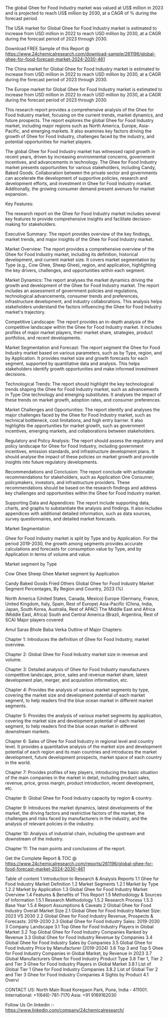 The global Ghee for Food Industry market was valued at US$ million in 2023 and is projected to reach US$ million by 2030, at a CAGR of % during the forecast period.

The USA market for Global Ghee for Food Industry  market is estimated to increase from USD million in 2022 to reach USD million by 2030, at a CAGR during the forecast period of 2023 through 2030.

Download FREE Sample of this Report @ https://www.24chemicalresearch.com/download-sample/261196/global-ghee-for-food-forecast-market-2024-2030-461

The China market for Global Ghee for Food Industry market is estimated to increase from USD million in 2022 to reach USD million by 2030, at a CAGR during the forecast period of 2023 through 2030.

The Europe market for Global Ghee for Food Industry market is estimated to increase from USD million in 2022 to reach USD million by 2030, at a CAGR during the forecast period of 2023 through 2030.

This research report provides a comprehensive analysis of the Ghee for Food Industry market, focusing on the current trends, market dynamics, and future prospects. The report explores the global Ghee for Food Industry market, including major regions such as North America, Europe, Asia-Pacific, and emerging markets. It also examines key factors driving the growth of Ghee for Food Industry, challenges faced by the industry, and potential opportunities for market players.

The global Ghee for Food Industry market has witnessed rapid growth in recent years, driven by increasing environmental concerns, government incentives, and advancements in technology. The Ghee for Food Industry market presents opportunities for various stakeholders, including Candy, Baked Goods. Collaboration between the private sector and governments can accelerate the development of supportive policies, research and development efforts, and investment in Ghee for Food Industry market. Additionally, the growing consumer demand present avenues for market expansion.

Key Features:

The research report on the Ghee for Food Industry market includes several key features to provide comprehensive insights and facilitate decision-making for stakeholders.

Executive Summary: The report provides overview of the key findings, market trends, and major insights of the Ghee for Food Industry market.

Market Overview: The report provides a comprehensive overview of the Ghee for Food Industry market, including its definition, historical development, and current market size. It covers market segmentation by Type (e.g., Cow Ghee, Sheep Ghee), region, and application, highlighting the key drivers, challenges, and opportunities within each segment.

Market Dynamics: The report analyses the market dynamics driving the growth and development of the Ghee for Food Industry market. The report includes an assessment of government policies and regulations, technological advancements, consumer trends and preferences, infrastructure development, and industry collaborations. This analysis helps stakeholders understand the factors influencing the Ghee for Food Industry market's trajectory.

Competitive Landscape: The report provides an in-depth analysis of the competitive landscape within the Ghee for Food Industry market. It includes profiles of major market players, their market share, strategies, product portfolios, and recent developments.

Market Segmentation and Forecast: The report segment the Ghee for Food Industry market based on various parameters, such as by Type, region, and by Application. It provides market size and growth forecasts for each segment, supported by quantitative data and analysis. This helps stakeholders identify growth opportunities and make informed investment decisions.

Technological Trends: The report should highlight the key technological trends shaping the Ghee for Food Industry market, such as advancements in Type One technology and emerging substitutes. It analyses the impact of these trends on market growth, adoption rates, and consumer preferences.

Market Challenges and Opportunities: The report identify and analyses the major challenges faced by the Ghee for Food Industry market, such as technical bottleneck, cost limitations, and high entry barrier. It also highlights the opportunities for market growth, such as government incentives, emerging markets, and collaborations between stakeholders.

Regulatory and Policy Analysis: The report should assess the regulatory and policy landscape for Ghee for Food Industry, including government incentives, emission standards, and infrastructure development plans. It should analyse the impact of these policies on market growth and provide insights into future regulatory developments.

Recommendations and Conclusion: The report conclude with actionable recommendations for stakeholders, such as Application One Consumer, policymakers, investors, and infrastructure providers. These recommendations should be based on the research findings and address key challenges and opportunities within the Ghee for Food Industry market.

Supporting Data and Appendices: The report include supporting data, charts, and graphs to substantiate the analysis and findings. It also includes appendices with additional detailed information, such as data sources, survey questionnaires, and detailed market forecasts.

Market Segmentation

Ghee for Food Industry market is split by Type and by Application. For the period 2019-2030, the growth among segments provides accurate calculations and forecasts for consumption value by Type, and by Application in terms of volume and value.

Market segment by Type

Cow Ghee
Sheep Ghee
Market segment by Application

Candy
Baked Goods
Fried
Others
Global Ghee for Food Industry Market Segment Percentages, By Region and Country, 2023 (%)

North America (United States, Canada, Mexico)
Europe (Germany, France, United Kingdom, Italy, Spain, Rest of Europe)
Asia-Pacific (China, India, Japan, South Korea, Australia, Rest of APAC)
The Middle East and Africa (Middle East, Africa)
South and Central America (Brazil, Argentina, Rest of SCA)
Major players covered

Amul
Saras
Bhole Baba
Verka
Outline of Major Chapters:

Chapter 1: Introduces the definition of Ghee for Food Industry, market overview.

Chapter 2: Global Ghee for Food Industry market size in revenue and volume.

Chapter 3: Detailed analysis of Ghee for Food Industry manufacturers competitive landscape, price, sales and revenue market share, latest development plan, merger, and acquisition information, etc.

Chapter 4: Provides the analysis of various market segments by type, covering the market size and development potential of each market segment, to help readers find the blue ocean market in different market segments.

Chapter 5: Provides the analysis of various market segments by application, covering the market size and development potential of each market segment, to help readers find the blue ocean market in different downstream markets.

Chapter 6: Sales of Ghee for Food Industry in regional level and country level. It provides a quantitative analysis of the market size and development potential of each region and its main countries and introduces the market development, future development prospects, market space of each country in the world.

Chapter 7: Provides profiles of key players, introducing the basic situation of the main companies in the market in detail, including product sales, revenue, price, gross margin, product introduction, recent development, etc.

Chapter 8: Global Ghee for Food Industry capacity by region & country.

Chapter 9: Introduces the market dynamics, latest developments of the market, the driving factors and restrictive factors of the market, the challenges and risks faced by manufacturers in the industry, and the analysis of relevant policies in the industry.

Chapter 10: Analysis of industrial chain, including the upstream and downstream of the industry.

Chapter 11: The main points and conclusions of the report.

Get the Complete Report & TOC @ https://www.24chemicalresearch.com/reports/261196/global-ghee-for-food-forecast-market-2024-2030-461

Table of content
1 Introduction to Research & Analysis Reports
1.1 Ghee for Food Industry Market Definition
1.2 Market Segments
1.2.1 Market by Type
1.2.2 Market by Application
1.3 Global Ghee for Food Industry Market Overview
1.4 Features & Benefits of This Report
1.5 Methodology & Sources of Information
1.5.1 Research Methodology
1.5.2 Research Process
1.5.3 Base Year
1.5.4 Report Assumptions & Caveats
2 Global Ghee for Food Industry Overall Market Size
2.1 Global Ghee for Food Industry Market Size: 2023 VS 2030
2.2 Global Ghee for Food Industry Revenue, Prospects & Forecasts: 2019-2030
2.3 Global Ghee for Food Industry Sales: 2019-2030
3 Company Landscape
3.1 Top Ghee for Food Industry Players in Global Market
3.2 Top Global Ghee for Food Industry Companies Ranked by Revenue
3.3 Global Ghee for Food Industry Revenue by Companies
3.4 Global Ghee for Food Industry Sales by Companies
3.5 Global Ghee for Food Industry Price by Manufacturer (2019-2024)
3.6 Top 3 and Top 5 Ghee for Food Industry Companies in Global Market, by Revenue in 2023
3.7 Global Manufacturers Ghee for Food Industry Product Type
3.8 Tier 1, Tier 2 and Tier 3 Ghee for Food Industry Players in Global Market
3.8.1 List of Global Tier 1 Ghee for Food Industry Companies
3.8.2 List of Global Tier 2 and Tier 3 Ghee for Food Industry Companies
4 Sights by Product
4.1 Overvi

CONTACT US:
North Main Road Koregaon Park, Pune, India - 411001.
International: +1(646)-781-7170
Asia: +91 9169162030

Follow Us On linkedin :- https://www.linkedin.com/company/24chemicalresearch/
